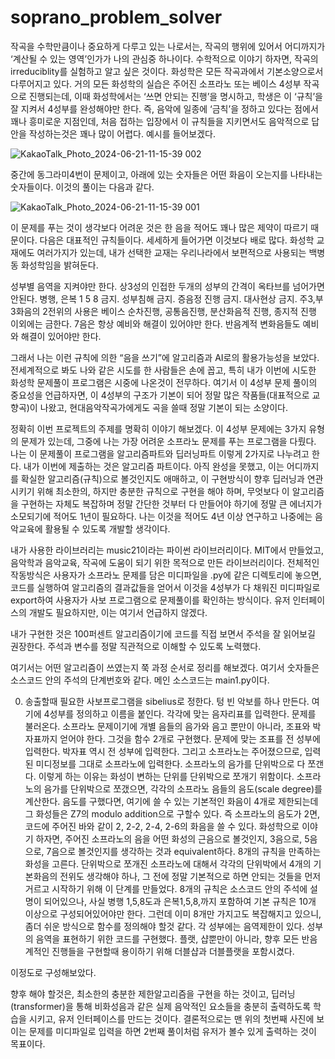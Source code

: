 # soprano_problem_solver 

작곡을 수학만큼이나 중요하게 다루고 있는 나로서는, 작곡의 행위에 있어서 어디까지가 ‘계산될 수 있는 영역’인가가 나의 관심중 하나이다. 수학적으로 이야기 하자면, 작곡의 irreduciblity를 실험하고 알고 싶은 것이다. 화성학은 모든 작곡과에서 기본소양으로서 다루어지고 있다. 거의 모든 화성학의 실습은 주어진 소프라노 또는 베이스 4성부 작곡으로 진행되는데, 이때 화성학에서는  ‘쓰면 안되는 진행’을 명시하고, 학생은 이 ‘규칙’을 잘 지켜서 4성부를 완성해야만 한다. 즉, 음악에 일종에 ‘금칙’을 정하고 있다는 점에서 꽤나 흥미로운 지점인데, 처음 접하는 입장에서 이 규칙들을 지키면서도 음악적으로 답안을 작성하는것은 꽤나 많이 어렵다.
예시를 들어보겠다.

![KakaoTalk_Photo_2024-06-21-11-15-39 002](https://github.com/YiSeokHyeon/soprano_problem_solver/assets/171541916/202cd3d9-d9ab-4531-9229-ddfa25bc403e)


중간에 동그라미4번이 문제이고, 아래에 있는 숫자들은 어떤 화음이 오는지를 나타내는 숫자들이다.
이것의 풀이는 다음과 같다. 

![KakaoTalk_Photo_2024-06-21-11-15-39 001](https://github.com/YiSeokHyeon/soprano_problem_solver/assets/171541916/1ffc4dbe-0dff-4b5d-9ac8-4aabe62263db)
 
 이 문제를 푸는 것이 생각보다 어려운 것은 한 음을 적어도 꽤나 많은 제약이 따르기 때문이다. 다음은 대표적인 규칙들이다. 세세하게 들어가면 이것보다 배로 많다. 화성학 교재에도 여러가지가 있는데, 내가 선택한 교재는 우리나라에서 보편적으로 사용되는 백병동 화성학임을 밝혀둔다.

성부별 음역을 지켜야만 한다.
상3성의 인접한 두개의 성부의 간격이 옥타브를 넘어가면 안된다.
병행, 은복 1 5 8 금지.
성부침해 금지.
증음정 진행 금지.
대사현상 금지.
주3,부3화음의 2전위의 사용은 베이스 순차진행, 공통음진행, 분산화음적 진행, 종지적 진행 이외에는 금한다.
7음은 항상 예비와 해결이 있어야만 한다. 
반음계적 변화음들도 예비와 해결이 있어야만 한다. 

 그래서 나는 이런 규칙에 의한 “음을 쓰기”에 알고리즘과 AI로의 활용가능성을 보았다. 전세계적으로 봐도 나와 같은 시도를 한 사람들은 손에 꼽고, 특히 내가 이번에 시도한 화성학 문제풀이 프로그램은 시중에 나온것이 전무하다. 여기서 이 4성부 문제 풀이의 중요성을 언급하자면, 이 4성부의 구조가 기본이 되어 정말 많은 작품들(대표적으로 교향곡)이 나왔고, 현대음악작곡가에게도 곡을 쓸때 정말 기본이 되는 소양이다.

 정확히 이번 프로젝트의 주제를 명확히 이야기 해보겠다. 이 4성부 문제에는 3가지 유형의 문제가 있는데, 그중에 나는 가장 어려운 소프라노 문제를 푸는 프로그램을 다뤘다. 나는 이 문제풀이 프로그램을 알고리즘파트와 딥러닝파트 이렇게 2가지로 나누려고 한다. 내가 이번에 제출하는 것은 알고리즘 파트이다. 아직 완성을 못했고, 이는 어디까지를 확실한 알고리즘(규칙)으로 볼것인지도 애매하고, 이 구현방식이 향후 딥러닝과 연관시키기 위해 최소한의, 하지만 충분한 규칙으로 구현을 해야 하며, 무엇보다 이 알고리즘을 구현하는 자체도 복잡하며 정말 간단한 것부터 다 만들어야 하기에 정말 큰 에너지가 소모되기에 적어도 1년이 필요하다. 나는 이것을 적어도 4년 이상 연구하고 나중에는 음악교육에 활용될 수 있도록 개발할 생각이다.

 내가 사용한 라이브러리는 music21이라는 파이썬 라이브러리이다. MIT에서 만들었고, 음악학과 음악교육, 작곡에 도움이 되기 위한 목적으로 만든 라이브러리이다. 전체적인 작동방식은 사용자가 소프라노 문제를 담은 미디파일을 .py에 같은 디렉토리에 놓으면, 코드를 실행하여 알고리즘의 결과값들을 얻어서 이것을 4성부가 다 채워진 미디파일로 export하여 사용자가 사보 프로그램으로 문제풀이를 확인하는 방식이다. 유저 인터페이스의 개발도 필요하지만, 이는 여기서 언급하지 않겠다.

 내가 구현한 것은 100퍼센트 알고리즘이기에 코드를 직접 보면서 주석을 잘 읽어보길 권장한다. 주석과 변수를 정말 직관적으로 이해할 수 있도록 노력했다.

여기서는 어떤 알고리즘이 쓰였는지 쭉 과정 순서로 정리를 해보겠다. 여기서 숫자들은 소스코드 안의 주석의 단계번호와 같다. 메인 소스코드는 main1.py이다.

0. 송출할때 필요한 사보프로그램을 sibelius로 정한다.
텅 빈 악보를 하나 만든다.
여기에 4성부를 정의하고 이름을 붙인다.
각각에 맞는 음자리표를 입력한다.
문제를 불러온다. 소프라노 문제이기에 개별 음들의 음가와 음고 뿐만이 아니라, 조표와 박자표까지 얻어야 한다. 그것을 함수 2개로  구현했다.
문제에 맞는 조표를 전 성부에 입력한다.
박자표 역시 전 성부에 입력한다.
그리고 소프라노는 주어졌으므로, 입력된 미디정보를 그대로 소프라노에 입력한다.
소프라노의 음가를 단위박으로 다 쪼갠다. 이렇게 하는 이유는 화성이 변하는 단위를 단위박으로 쪼개기 위함이다.
소프라노의 음가를 단위박으로 쪼갰으면, 각각의 소프라노 음들의 음도(scale degree)를 계산한다.
 음도를 구했다면, 여기에 쓸 수 있는 기본적인 화음이 4개로 제한되는데 그 화성들은 Z7의 modulo addition으로 구할수 있다. 즉 소프라노의 음도가 2면, 코드에 주어진 바와 같이 2, 2-2, 2-4, 2-6의 화음을 쓸 수 있다. 화성학으로 이야기 하자면, 주어진 소프라노의 음을 어떤 화성의 근음으로 볼것인지, 3음으로, 5음으로, 7음으로 볼것인지를 생각하는 것과 equivalent하다.
 8개의 규칙을 만족하는 화성을 고른다. 단위박으로 쪼개진 소프라노에 대해서 각각의 단위박에서 4개의 기본화음의 전위도 생각해야 하나, 그 전에 정말 기본적으로 하면 안되는 것들을 먼저 거르고 시작하기 위해 이 단계를 만들었다. 8개의 규칙은 소스코드 안의 주석에 설명이 되어있으나, 사실 병행 1,5,8도과 은복1,5,8,까지 포함하여 기본 규칙은 10개 이상으로 구성되어있어야만 한다. 그런데 이미 8개만 가지고도 복잡해지고 있으니, 좀더 쉬운 방식으로 함수를 정의해야 할것 같다.
각 성부에는 음역제한이 있다. 성부의 음역을 표현하기 위한 코드를 구현했다. 플랫, 샵뿐만이 아니라, 향후 모든 반음계적인 진행들을 구현할때 용이하기 위해 더블샵과 더블플랫을 포함시겼다. 


이정도로 구성해보았다.


향후 해야 할것은, 최소한의 충분한 제한알고리즘을 구현을 하는 것이고, 딥러닝(transformer)을 통해 비화성음과 같은 실제 음악적인 요소들을 충분히 출력하도록 학습을 시키고, 유저 인터페이스를 만드는 것이다. 결론적으로는 맨 위의 첫번째 사진에 보이는 문제를 미디파일로 입력을 하면 2번째 풀이처럼 유저가 볼수 있게 출력하는 것이 목표이다. 

